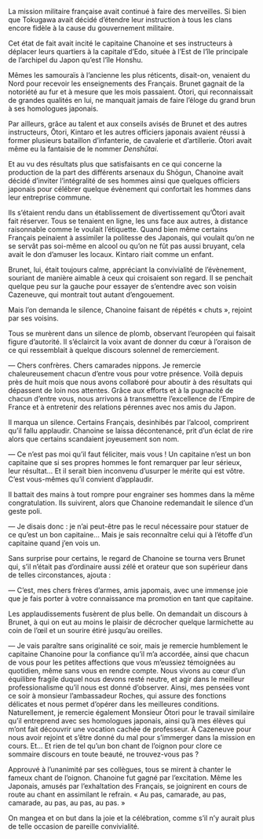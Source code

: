 La mission militaire française avait continué à faire des merveilles. Si bien
que Tokugawa avait décidé d’étendre leur instruction à tous les clans encore
fidèle à la cause du gouvernement militaire.

Cet état de fait avait incité le capitaine Chanoine et ses instructeurs à
déplacer leurs quartiers à la capitale d’Edo, située à l’Est de l’île
principale de l’archipel du Japon qu’est l’île Honshu.

Mêmes les samouraïs à l’ancienne les plus réticents, disait-on, venaient du
Nord pour recevoir les enseignements des Français. Brunet gagnait de la
notoriété au fur et à mesure que les mois passaient. Ōtori, qui reconnaissait
de grandes qualités en lui, ne manquait jamais de faire l’éloge du grand brun
à ses homologues japonais.

Par ailleurs, grâce au talent et aux conseils avisés de Brunet et des autres
instructeurs, Ōtori, Kintaro et les autres officiers japonais avaient réussi à
former plusieurs bataillon d’infanterie, de cavalerie et d’artillerie. Ōtori
avait même eu la fantaisie de le nommer *Denshūtai*.

Et au vu des résultats plus que satisfaisants en ce qui concerne la production
de la part des différents arsenaux du Shōgun, Chanoine avait décidé d’inviter
l’intégralité de ses hommes ainsi que quelques officiers japonais pour célébrer
quelque évènement qui confortait les hommes dans leur entreprise commune.

Ils s’étaient rendu dans un établissement de divertissement qu’Ōtori avait
fait réserver. Tous se tenaient en ligne, les uns face aux autres, à distance
raisonnable comme le voulait l’étiquette. Quand bien même certains Français
peinaient à assimiler la politesse des Japonais, qui voulait qu’on ne se servât
pas soi-même en alcool ou qu’on ne fût pas aussi bruyant, cela avait le don
d’amuser les locaux. Kintaro riait comme un enfant.

Brunet, lui, était toujours calme, appréciant la convivialité de l’évènement,
souriant de manière aimable à ceux qui croisaient son regard. Il se penchait
quelque peu sur la gauche pour essayer de s’entendre avec son voisin Cazeneuve,
qui montrait tout autant d’engouement.

Mais l’on demanda le silence, Chanoine faisant de répétés « chuts », rejoint
par ses voisins.

Tous se murèrent dans un silence de plomb, observant l’européen qui faisait
figure d’autorité. Il s’éclaircit la voix avant de donner du cœur à l’oraison
de ce qui ressemblait à quelque discours solennel de remerciement.

— Chers confrères. Chers camarades nippons. Je remercie chaleureusement chacun
d’entre vous pour votre présence. Voilà depuis près de huit mois que nous avons
collaboré pour aboutir à des résultats qui dépassent de loin nos attentes.
Grâce aux efforts et à la pugnacité de chacun d’entre vous, nous arrivons à
transmettre l’excellence de l’Empire de France et à entretenir des relations
pérennes avec nos amis du Japon.

Il marqua un silence. Certains Français, desinhibés par l’alcool, comprirent
qu’il fallu applaudir. Chanoine se laissa décontenancé, prit d’un éclat de
rire alors que certains scandaient joyeusement son nom.

— Ce n’est pas moi qu’il faut féliciter, mais vous ! Un capitaine n’est un bon
capitaine que si ses propres hommes le font remarquer par leur sérieux, leur
résultat… Et il serait bien inconvenu d’usurper le mérite qui est vôtre. C’est
vous-mêmes qu’il convient d’applaudir.

Il battait des mains à tout rompre pour engrainer ses hommes dans la même
congratulation. Ils suivirent, alors que Chanoine redemandait le silence d’un
geste poli.

— Je disais donc : je n’ai peut-être pas le recul nécessaire pour statuer de
ce qu’est un bon capitaine… Mais je sais reconnaître celui qui à l’étoffe d’un
capitaine quand j’en vois un.

Sans surprise pour certains, le regard de Chanoine se tourna vers Brunet qui,
s’il n’était pas d’ordinaire aussi zélé et orateur que son supérieur dans de
telles circonstances, ajouta :

— C’est, mes chers frères d’armes, amis japomais, avec une immense joie que je
fais porter à votre connaissance ma promotion en tant que capitaine.

Les applaudissements fusèrent de plus belle. On demandait un discours à Brunet,
à qui on eut au moins le plaisir de décrocher quelque larmichette au coin de
l’œil et un sourire étiré jusqu’au oreilles.

— Je vais paraître sans originalité ce soir, mais je remercie humblement le
capitaine Chanoine pour la confiance qu’il m’a accordée, ainsi que chacun de
vous pour les petites affections que vous m’eussiez témoignées au quotidien,
même sans vous en rendre compte. Nous vivons au cœur d’un équilibre fragile
duquel nous devons resté neutre, et agir dans le meilleur professionalisme
qu’il nous est donné d’observer. Ainsi, mes pensées vont ce soir à monsieur
l’ambassadeur Roches, qui assure des fonctions délicates et nous permet
d’opérer dans les meilleures conditions. Naturellement, je remercie également
Monsieur Ōtori pour le travail similaire qu’il entreprend avec ses homologues
japonais, ainsi qu’à mes élèves qui m’ont fait découvrir une vocation cachée
de professeur. À Cazeneuve pour nous avoir rejoint et s’être donné du mal pour
s’immerger dans la mission en cours. Et… Et rien de tel qu’un bon chant de
l’oignon pour clore ce sommaire discours en toute beauté, ne trouvez-vous pas ?

Approuvé à l’unanimité par ses collègues, tous se mirent à chanter le fameux
chant de l’oignon. Chanoine fut gagné par l’excitation. Même les Japonais,
amusés par l’exhaltation des Français, se joignirent en cours de route au chant
en assimilant le refrain. « Au pas, camarade, au pas, camarade, au pas, au pas,
au pas. »

On mangea et on but dans la joie et la célébration, comme s’il n’y aurait plus
de telle occasion de pareille convivialité.
